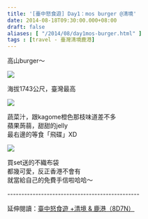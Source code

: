 ```yaml
---
title: '[臺中怒食遊] Day1：mos burger @清境'
date: 2014-08-18T09:30:00.000+08:00
draft: false
aliases: [ "/2014/08/day1mos-burger.html" ]
tags : [travel - 臺灣清境鹿港]
---
```


高山burger～  

![](/images/taichung1d1.jpg)

海拔1743公尺，臺灣最高  

![](/images/taichung1d.jpg)

蔬菜汁，跟kagome橙色那枝味道差不多  
蘋果蒟蒻，甜甜的jelly  
最右邊的等食「飛碟」XD  

![](/images/taichung1d2.jpg)

買set送的不織布袋  
都幾可愛，反正香港不會有  
就當給自己的免費手信啦哈哈～  
  
\-----------------------------------------------  
  
延伸閱讀：[臺中怒食遊 +清境 & 鹿港（8D7N）](https://hidie.net/taichung8d7n/)

